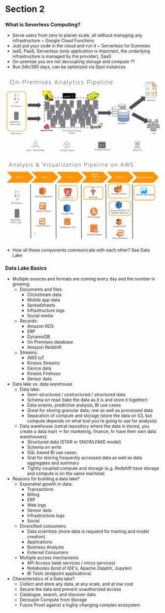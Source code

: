 # Section 2

### What is Severless Computing?
* Serve users from zero to planet-scale, all without managing any
  infrastructure ~ Google Cloud Functions 
* Just put your code in the cloud and run it ~ Serverless for Dummies
* IaaS, PaaS, Serverless (only application is important, the underlying
  infrastructure is managed by the provider), SaaS
* On-premise you are not decoupling storage and compute ??
* Run 24h/365 days, can be optimized via Spot instances

![on premise](./img/on-premise.png)

![sls pipeline](./img/serverless-pipeline.png)

* How all these components communicate with each other? See Data Lake

### Data Lake Basics
* Multiple sources and formats are coming every day and the number is growing:
  * Documents and files:
    * Clickstream data
    * Mobile app data
    * Spreadsheets
    * Infrastructure logs
    * Social media
  * Records:
    * Amazon RDS
    * ERP
    * DynamoDB
    * On Premises database
    * Amazon Redshift
  * Streams:
    * AWS IoT
    * Kinesis Streams
    * Device data
    * Kinesis Firehose
    * Sensor data
* Data lake vs. data warehouse
  * Data lake:
    * Semi-structured / unstructured / structured data
    * Schema on read (take the data as it is and store it together)
    * Data scients, predictive analysis, BI use cases
    * Great for storing granular data; raw as well as processed data
    * Separation of compute and storage (store the data on S3, but compute
      depends on what tool you're going to use for analysis)
  * Data warehouse (cetral repository where the data is stored, you create a
    data mart -> for marketing, finance, hr have their own data warehouses):
    * Structured data (STAR or SNOWLFAKE model)
    * Schema on write
    * SQL based BI use cases
    * Grat for storing frequently accessed data as well as data aggregates and
      summary
    * Tightly coupled compute and storage (e.g. Redshift have storage and
      compute is on the same machine)
* Reasons for building a data lake?
  * Exponetial growth in data:
    * Transactions
    * Billing
    * ERP
    * Web logs
    * Sensor data
    * Infrastructure logs
    * Social
  * Diversified consumers:
    * Data scientists (more data is requierd for training and model creation)
    * Applications
    * Business Analysts
    * External Consumers
  * Multiple access mechanisms
    * API Access (web services / micro services)
    * Notebooks (kind of IDE's, Apache Zepplin, Jupyter)
    * BI Tools (endpoint applications)
* Characteristics of a Data lake?
  * Collect and store any data, at any scale, and at low cost
  * Secure the data and prevent unauthorized access
  * Catalogue, search, and discover data
  * Decouple Compute from Storage
  * Future Proof against a highly changing complex ecosystem

